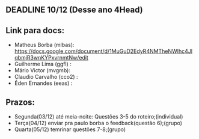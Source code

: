 ## DEADLINE 10/12 (Desse ano 4Head)

## Link para docs:
* Matheus Borba    (mlbas): https://docs.google.com/document/d/1MuGuD2EdyR4NMTheNWIhc4JlqbmjR3wnKYPxvrnmtNw/edit
* Guilherme Lima   (ggfl) :
* Mário Victor     (mvgmb):
* Claudio Carvalho (cco2) :
* Éden Ernandes    (eeas) :         

## Prazos:
* Segunda(03/12) até meia-noite: Questões 3-5 do roteiro;(individual)
* Terça(04/12) enviar pra paulo borba o feedback(questão 6);(grupo)
* Quarta(05/12) temrinar questões 7-8;(grupo)
